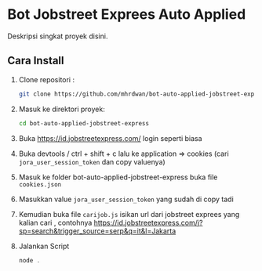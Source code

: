 # Bot Jobstreet Exprees Auto Applied

Deskripsi singkat proyek disini.

## Cara Install


1. Clone repositori :

    ```bash
    git clone https://github.com/mhrdwan/bot-auto-applied-jobstreet-express
    ```

2. Masuk ke direktori proyek:

    ```bash
    cd bot-auto-applied-jobstreet-express
    ```


3. Buka https://id.jobstreetexpress.com/ login seperti biasa


4. Buka devtools / ctrl + shift + c lalu ke application => cookies (cari `jora_user_session_token` dan copy valuenya)

   
5. Masuk ke folder bot-auto-applied-jobstreet-express buka file `cookies.json`


6. Masukkan value `jora_user_session_token` yang sudah di copy tadi


7. Kemudian buka file `carijob.js` isikan url dari jobstreet exprees yang kalian cari , contohnya https://id.jobstreetexpress.com/j?sp=search&trigger_source=serp&q=it&l=Jakarta


8. Jalankan Script
    ```javascript
    node .
    ```




